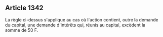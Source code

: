 Article 1342
----
La règle ci-dessus s'applique au cas où l'action contient, outre la demande du
capital, une demande d'intérêts qui, réunis au capital, excèdent la somme de 50
F.
